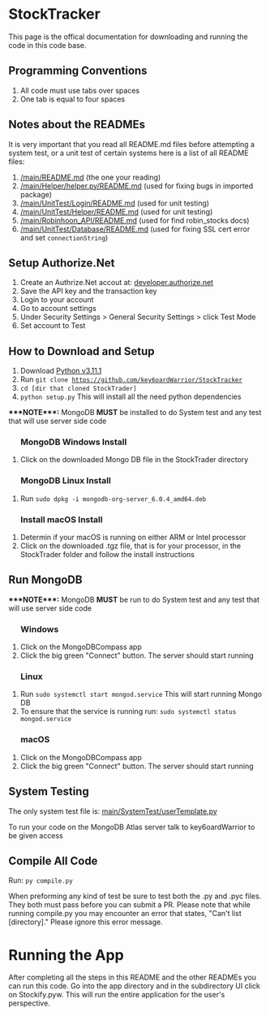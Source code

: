 <!DOCTYPE html>
 <html lang="en-US">
<body>

<h1>StockTracker</h1>
<p>This page is the offical documentation for downloading and running the code in this code base.</p>

<h2>Programming Conventions</h2>
<ol>
 <li>All code must use tabs over spaces</li>
 <li>One tab is equal to four spaces</li>
</ol>

<h2>Notes about the READMEs</h2>
<p>It is very important that you read all README.md files before attempting a system test, or a unit test of certain systems here is a list of all README files:</p>

<ol>
 <li><a href="https://github.com/key6oardWarrior/StockTracker/blob/main/README.md">/main/README.md</a> (the one your reading)</li>
 <li><a href="https://github.com/key6oardWarrior/StockTracker/blob/main/Helper/README.md">/main/Helper/helper.py/README.md</a> (used for fixing bugs in imported package)</li>
 <li><a href="https://github.com/key6oardWarrior/StockTracker/blob/main/UnitTest/Login/README.md">/main/UnitTest/Login/README.md</a> (used for unit testing)</li>
 <li><a href="https://github.com/key6oardWarrior/StockTracker/blob/main/UnitTest/Helper/README.md">/main/UnitTest/Helper/README.md</a> (used for unit testing)</li>
 <li><a href="https://github.com/key6oardWarrior/StockTracker/blob/main/Robinhood_API/README.md">/main/Robinhoon_API/README.md</a> (used for find robin_stocks docs)</li>
 <li><a href="https://github.com/key6oardWarrior/StockTracker/blob/main/UnitTest/Database/README.md">/main/UnitTest/Database/README.md</a> (used for fixing SSL cert error and set <code>connectionString</code>)</li>
</ol>

<h2>Setup Authorize.Net</h2>
<ol>
 <li>Create an Authrize.Net accout at: <a href="https://developer.authorize.net/hello_world/sandbox.html">developer.authorize.net</a></li>
 <li>Save the API key and the transaction key</li>
 <li>Login to your account</li>
 <li>Go to account settings</li>
 <li>Under Security Settings > General Security Settings > click Test Mode</li>
 <li>Set account to Test</li>
</ol>

<h2>How to Download and Setup</h2>
<ol>
	<li>Download <a href="https://www.python.org/downloads/release/python-3111/">Python v3.11.1</a></li>
	<li>Run <code>git clone <a href="https://github.com/key6oardWarrior/StockTracker">https://github.com/key6oardWarrior/StockTracker</a></code></li>
	<li><code>cd [dir that cloned StockTrader]</code></li>
	<li><code>python setup.py</code> This will install all the need python dependencies</li>
</ol>

<p><b>***NOTE***:</b> MongoDB <b>MUST</b> be installed to do System test and any test that will use server side code</p>

<ol>
	<h3>MongoDB Windows Install</h3>
	<li>Click on the downloaded Mongo DB file in the StockTrader directory</li>
</ol>

<ol>
	<h3>MongoDB Linux Install</h3>
	<li>Run <code>sudo dpkg -i mongodb-org-server_6.0.4_amd64.deb</code></li>
</ol>

<ol>
	<h3>Install macOS Install</h3>
	<li>Determin if your macOS is running on either ARM or Intel processor</li>
	<li>Click on the downloaded .tgz file, that is for your processor, in the StockTrader folder and follow the install instructions</li>
</ol>

<h2>Run MongoDB</h2>
<p><b>***NOTE***:</b> MongoDB <b>MUST</b> be run to do System test and any test that will use server side code</p>

<ol>
	<h3>Windows</h3>
	<li>Click on the MongoDBCompass app</li>
	<li>Click the big green "Connect" button. The server should start running</li>
</ol>

<ol>
	<h3>Linux</h3>
	<li>Run <code>sudo systemctl start mongod.service</code> This will start running Mongo DB</li>
	<li>To ensure that the service is running run: <code>sudo systemctl status mongod.service</code></li>
</ol>

<ol>
	<h3>macOS</h3>
	<li>Click on the MongoDBCompass app</li>
	<li>Click the big green "Connect" button. The server should start running</li>
</ol>

<h2>System Testing</h2>
<p>The only system test file is: <a href="https://github.com/key6oardWarrior/StockTracker/blob/main/SystemTest/">main/SystemTest/userTemplate.py</a></p>
<p>To run your code on the MongoDB Atlas server talk to key6oardWarrior to be given access</p>

<h2>Compile All Code</h2>
<p>Run: <code>py compile.py</code></p>
<p>When preforming any kind of test be sure to test both the .py and .pyc files. They both must pass before you can submit a PR. Please note that while running compile.py you may encounter an error that states, "Can't list [directory]." Please ignore this error message.</p>

<h1>Running the App</h1>
<p>After completing all the steps in this README and the other READMEs you can run this code. Go into the app directory and in the subdirectory UI click on Stockify.pyw. This will run the entire application for the user's perspective.</p>

 </body>
<html>
